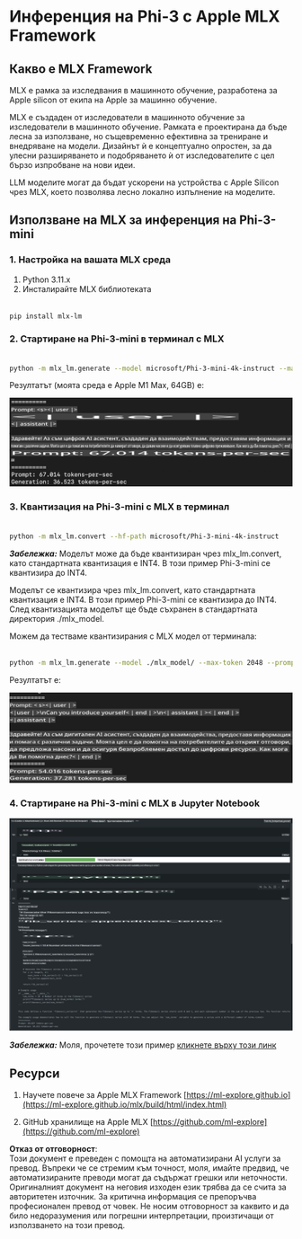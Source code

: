 # **Инференция на Phi-3 с Apple MLX Framework**

## **Какво е MLX Framework**

MLX е рамка за изследвания в машинното обучение, разработена за Apple silicon от екипа на Apple за машинно обучение.

MLX е създаден от изследователи в машинното обучение за изследователи в машинното обучение. Рамката е проектирана да бъде лесна за използване, но същевременно ефективна за трениране и внедряване на модели. Дизайнът ѝ е концептуално опростен, за да улесни разширяването и подобряването ѝ от изследователите с цел бързо изпробване на нови идеи.

LLM моделите могат да бъдат ускорени на устройства с Apple Silicon чрез MLX, което позволява лесно локално изпълнение на моделите.

## **Използване на MLX за инференция на Phi-3-mini**

### **1. Настройка на вашата MLX среда**

1. Python 3.11.x  
2. Инсталирайте MLX библиотеката  

```bash

pip install mlx-lm

```

### **2. Стартиране на Phi-3-mini в терминал с MLX**

```bash

python -m mlx_lm.generate --model microsoft/Phi-3-mini-4k-instruct --max-token 2048 --prompt  "<|user|>\nCan you introduce yourself<|end|>\n<|assistant|>"

```

Резултатът (моята среда е Apple M1 Max, 64GB) е:

![Terminal](../../../../../translated_images/01.0d0f100b646a4e4c4f1cd36c1a05727cd27f1e696ed642c06cf6e2c9bbf425a4.bg.png)

### **3. Квантизация на Phi-3-mini с MLX в терминал**

```bash

python -m mlx_lm.convert --hf-path microsoft/Phi-3-mini-4k-instruct

```

***Забележка:*** Моделът може да бъде квантизиран чрез mlx_lm.convert, като стандартната квантизация е INT4. В този пример Phi-3-mini се квантизира до INT4.

Моделът се квантизира чрез mlx_lm.convert, като стандартната квантизация е INT4. В този пример Phi-3-mini се квантизира до INT4. След квантизацията моделът ще бъде съхранен в стандартната директория ./mlx_model.

Можем да тестваме квантизирания с MLX модел от терминала:

```bash

python -m mlx_lm.generate --model ./mlx_model/ --max-token 2048 --prompt  "<|user|>\nCan you introduce yourself<|end|>\n<|assistant|>"

```

Резултатът е:

![INT4](../../../../../translated_images/02.04e0be1f18a90a58ad47e0c9d9084ac94d0f1a8c02fa707d04dd2dfc7e9117c6.bg.png)

### **4. Стартиране на Phi-3-mini с MLX в Jupyter Notebook**

![Notebook](../../../../../translated_images/03.0cf0092fe143357656bb5a7bc6427c41d8528d772d38a82d0b2693e2a3eeb16e.bg.png)

***Забележка:*** Моля, прочетете този пример [кликнете върху този линк](../../../../../code/03.Inference/MLX/MLX_DEMO.ipynb)

## **Ресурси**

1. Научете повече за Apple MLX Framework [https://ml-explore.github.io](https://ml-explore.github.io/mlx/build/html/index.html)

2. GitHub хранилище на Apple MLX [https://github.com/ml-explore](https://github.com/ml-explore)

**Отказ от отговорност**:  
Този документ е преведен с помощта на автоматизирани AI услуги за превод. Въпреки че се стремим към точност, моля, имайте предвид, че автоматизираните преводи могат да съдържат грешки или неточности. Оригиналният документ на неговия изходен език трябва да се счита за авторитетен източник. За критична информация се препоръчва професионален превод от човек. Не носим отговорност за каквито и да било недоразумения или погрешни интерпретации, произтичащи от използването на този превод.